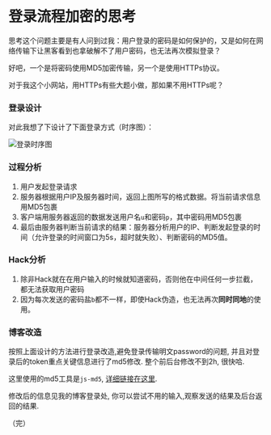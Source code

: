 # 登录流程加密的思考

思考这个问题主要是有人问到过我：用户登录的密码是如何保护的，又是如何在网络传输下让黑客看到也拿破解不了用户密码，也无法再次模拟登录？

好吧，一个是将密码使用MD5加密传输，另一个是使用HTTPs协议。

对于我这个小网站，用HTTPs有些大题小做，那如果不用HTTPs呢？

### 登录设计
对此我想了下设计了下面登录方式（时序图）：

![登录时序图](http://xiangsongtao.com/uploads/1476276752000.png )

### 过程分析

1. 用户发起登录请求
2. 服务器根据用户IP及服务器时间，返回上图所写的格式数据。将当前请求信息用MD5包裹
3. 客户端用服务器返回的数据发送用户名```u```和密码```p```，其中密码用MD5包裹
4. 最后由服务器判断当前请求的结果：服务器分析用户的IP、判断发起登录的时间（允许登录的时间窗口为5s，超时就失败）、判断密码的MD5值。


### Hack分析

1. 除非Hack就在在用户输入的时候就知道密码，否则他在中间任何一步拦截，都无法获取用户密码
2. 因为每次发送的密码盐```b```都不一样，即使Hack伪造，也无法再次**同时同地**的使用。

### 博客改造

按照上面设计的方法进行登录改造,避免登录传输明文password的问题, 并且对登录后的token重点关键信息进行了md5修改. 整个前后台修改不到2h, 很快哈. 

这里使用的md5工具是```js-md5```, [详细链接在这里](https://www.npmjs.com/package/js-md5). 

修改后的信息见我的博客登录处, 你可以尝试不用的输入,观察发送的结果及后台返回的结果.


（完）


